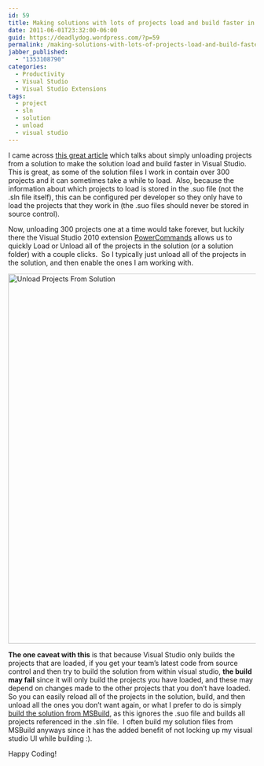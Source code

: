 ```yaml
---
id: 59
title: Making solutions with lots of projects load and build faster in Visual Studio
date: 2011-06-01T23:32:00-06:00
guid: https://deadlydog.wordpress.com/?p=59
permalink: /making-solutions-with-lots-of-projects-load-and-build-faster-in-visual-studio/
jabber_published:
  - "1353108790"
categories:
  - Productivity
  - Visual Studio
  - Visual Studio Extensions
tags:
  - project
  - sln
  - solution
  - unload
  - visual studio
---
```

I came across [this great article](http://blogs.msdn.com/b/jjameson/archive/2009/03/06/large-visual-studio-solutions-by-loading-unloading-projects.aspx) which talks about simply unloading projects from a solution to make the solution load and build faster in Visual Studio.&#160; This is great, as some of the solution files I work in contain over 300 projects and it can sometimes take a while to load.&#160; Also, because the information about which projects to load is stored in the .suo file (not the .sln file itself), this can be configured per developer so they only have to load the projects that they work in (the .suo files should never be stored in source control).

Now, unloading 300 projects one at a time would take forever, but luckily there the Visual Studio 2010 extension [PowerCommands](http://visualstudiogallery.msdn.microsoft.com/e5f41ad9-4edc-4912-bca3-91147db95b99/) allows us to quickly Load or Unload all of the projects in the solution (or a solution folder) with a couple clicks.&#160; So I typically just unload all of the projects in the solution, and then enable the ones I am working with.

[<img title="Unload Projects From Solution" style="border-top:0;border-right:0;background-image:none;border-bottom:0;padding-top:0;padding-left:0;border-left:0;display:inline;padding-right:0;" border="0" alt="Unload Projects From Solution" src="http://dans-blog.azurewebsites.net/wp-content/uploads/2012/11/unload-projects-from-solution_thumb.png" width="661" height="751" />](http://dans-blog.azurewebsites.net/wp-content/uploads/2012/11/unload-projects-from-solution.png)

**The one caveat with this** is that because Visual Studio only builds the projects that are loaded, if you get your team&#8217;s latest code from source control and then try to build the solution from within visual studio, **the build may fail** since it will only build the projects you have loaded, and these may depend on changes made to the other projects that you don&#8217;t have loaded.&#160; So you can easily reload all of the projects in the solution, build, and then unload all the ones you don&#8217;t want again, or what I prefer to do is simply [build the solution from MSBuild](http://geekswithblogs.net/deadlydog/archive/2011/06/01/setting-up-keyboard-shortcut-to-build-solution-in-msbuild.aspx), as this ignores the .suo file and builds all projects referenced in the .sln file.&#160; I often build my solution files from MSBuild anyways since it has the added benefit of not locking up my visual studio UI while building :).

Happy Coding!

